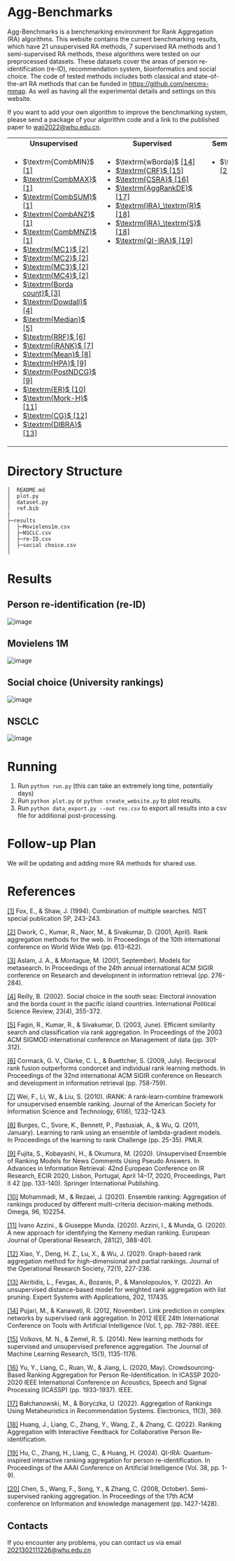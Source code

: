 # Agg-Benchmarks
Agg-Benchmarks is a benchmarking environment for Rank Aggregation (RA) algorithms. This website contains the current benchmarking results, which have 21 unsupervised RA methods, 7 supervised RA methods and 1 semi-supervised RA methods, these algorithms were tested on our preprocessed datasets. These datasets cover the areas of person re-identification (re-ID), recommendation system, bioinformatics and social choice. The code of tested methods includes both classical and state-of-the-art RA methods that can be funded in https://github.com/nercms-mmap. As well as having all the experimental details and settings on this website. 

If you want to add your own algorithm to improve the benchmarking system, please send a package of your algorithm code and a link to the published paper to waii2022@whu.edu.cn.

<table align="center">
    <tbody>
    <tr align="center" valign="bottom">
      <td>
        <b>Unsupervised</b>
      </td>
      <td>
        <b>Supervised</b>
      </td>
      <td>
        <b>Semi-supervised</b>
      </td>
    </tr>
    <tr valign="top">
        <td>
            <ul>
                <li>$\textrm{CombMIN}$ <a href="#Comb">[1]</li>
                <li>$\textrm{CombMAX}$ <a href="#Comb">[1]</li>
                <li>$\textrm{CombSUM}$ <a href="#Comb">[1]</li>
                <li>$\textrm{CombANZ}$ <a href="#Comb">[1]</li>
                <li>$\textrm{CombMNZ}$ <a href="#Comb">[1]</li>
                <li>$\textrm{MC1}$ <a href="#MC">[2]</li>
                <li>$\textrm{MC2}$ <a href="#MC">[2]</li>
                <li>$\textrm{MC3}$ <a href="#MC">[2]</li>
                <li>$\textrm{MC4}$ <a href="#MC">[2]</li>
                <li>$\textrm{Borda count}$ <a href="#Borda">[3]</li>
                <li>$\textrm{Dowdall}$ <a href="#Dowdall">[4]</li>
                <li>$\textrm{Median}$ <a href="#Median">[5]</li>
                <li>$\textrm{RRF}$ <a href="#RRF">[6]</li>
                <li>$\textrm{iRANK}$ <a href="#iRANK">[7]</li>
                <li>$\textrm{Mean}$ <a href="#Mean">[8]</li>
                <li>$\textrm{HPA}$ <a href="#HPA&postNDCG">[9]</li>
                <li>$\textrm{PostNDCG}$ <a href="#HPA&postNDCG">[9]</li>
                <li>$\textrm{ER}$ <a href="#ER">[10]</li>
                <li>$\textrm{Mork-H}$ <a href="#Mork-H">[11]</li>
                <li>$\textrm{CG}$ <a href="#CG">[12]</li>
                <li>$\textrm{DIBRA}$ <a href="#DIBRA">[13]</li>
        </td>
        <td>
            <ul>
                <li>$\textrm{wBorda}$ <a href="#wBorda">[14]</li>
                <li>$\textrm{CRF}$ <a href="#CRF">[15]</li>
                <li>$\textrm{CSRA}$ <a href="#CSRA">[16]</li>
                <li>$\textrm{AggRankDE}$ <a href="#AggRankDe">[17]</li>
                <li>$\textrm{IRA}_\textrm{R}$ <a href="#IRA">[18]</li>
                <li>$\textrm{IRA}_\textrm{S}$ <a href="#IRA">[18]</li>
                <li>$\textrm{QI-IRA}$ <a href="#QIIRA">[19]</li>
        </td>
        <td>
            <ul>
                <li>$\textrm{SSRA}$ <a href="#semi">[20]</li>
        </td>
    </tbody>
</table>

# Directory Structure
```
│  README.md
│  plot.py
│  dataset.py
│  ref.bib
| 
├─results
│  ├─Movielens1m.csv
│  ├─NSCLC.csv
│  ├─re-ID.csv
│  ├─social choice.csv
│      
```

Results
=======

Person re-identification (re-ID)
-----------------
![image](https://github.com/nercms-mmap/Agg-benchmarks/assets/112792945/6feb1181-5c79-4883-9c51-eb6b8e4af8ac)

Movielens 1M
-----------------
![image](https://github.com/nercms-mmap/Agg-benchmarks/assets/112792945/3fab5223-62c3-4141-a9b5-ebd357aa18eb)

Social choice (University rankings)
-----------------
![image](https://github.com/nercms-mmap/Agg-benchmarks/assets/112792945/80bdb710-02ed-4080-9579-3c478ae7f524)

NSCLC
-----------------
![image](https://github.com/nercms-mmap/Agg-benchmarks/assets/112792945/cef9ce8c-39fc-4413-855f-15f017f32ae5)

Running
=======

1. Run `python run.py` (this can take an extremely long time, potentially days)
2. Run `python plot.py` or `python create_website.py` to plot results.
3. Run `python data_export.py --out res.csv` to export all results into a csv file for additional post-processing.

Follow-up Plan
=======
We will be updating and adding more RA methods for shared use.

References
=======
<a id="Comb">[[1]](https://books.google.com.tw/books?hl=zh-CN&lr=&id=W8MZAQAAIAAJ&oi=fnd&pg=PA243&dq=Combination+of+multiple+searches.&ots=3XwVWFAQ5n&sig=EGO4Nkeo5BIsfg0HOpiHsnNPjm4&redir_esc=y#v=onepage&q=Combination%20of%20multiple%20searches.&f=false) Fox, E., & Shaw, J. (1994). Combination of multiple searches. NIST special publication SP, 243-243.</a>

<a id="MC">[[2]](https://dl.acm.org/doi/abs/10.1145/371920.372165) Dwork, C., Kumar, R., Naor, M., & Sivakumar, D. (2001, April). Rank aggregation methods for the web. In Proceedings of the 10th international conference on World Wide Web (pp. 613-622).</a>

<a id="Borda">[[3]](https://dl.acm.org/doi/abs/10.1145/383952.384007) Aslam, J. A., & Montague, M. (2001, September). Models for metasearch. In Proceedings of the 24th annual international ACM SIGIR conference on Research and development in information retrieval (pp. 276-284).</a>

<a id="Dowdall">[[4]](https://journals.sagepub.com/doi/abs/10.1177/0192512102023004002) Reilly, B. (2002). Social choice in the south seas: Electoral innovation and the borda count in the pacific island countries. International Political Science Review, 23(4), 355-372.</a>

<a id="Median">[[5]](https://dl.acm.org/doi/abs/10.1145/872757.872795) Fagin, R., Kumar, R., & Sivakumar, D. (2003, June). Efficient similarity search and classification via rank aggregation. In Proceedings of the 2003 ACM SIGMOD international conference on Management of data (pp. 301-312).</a>

<a id="RRF">[[6]](https://dl.acm.org/doi/abs/10.1145/1571941.1572114) Cormack, G. V., Clarke, C. L., & Buettcher, S. (2009, July). Reciprocal rank fusion outperforms condorcet and individual rank learning methods. In Proceedings of the 32nd international ACM SIGIR conference on Research and development in information retrieval (pp. 758-759).</a>

<a id="iRANK">[[7]](https://asistdl.onlinelibrary.wiley.com/doi/abs/10.1002/asi.21296) Wei, F., Li, W., & Liu, S. (2010). iRANK: A rank‐learn‐combine framework for unsupervised ensemble ranking. Journal of the American Society for Information Science and Technology, 61(6), 1232-1243.</a>

<a id="Mean">[[8]](https://proceedings.mlr.press/v14/burges11a/burges11a.pdf) Burges, C., Svore, K., Bennett, P., Pastusiak, A., & Wu, Q. (2011, January). Learning to rank using an ensemble of lambda-gradient models. In Proceedings of the learning to rank Challenge (pp. 25-35). PMLR.</a>

<a id="HPA&postNDCG">[[9]](https://link.springer.com/chapter/10.1007/978-3-030-45442-5_17) Fujita, S., Kobayashi, H., & Okumura, M. (2020). Unsupervised Ensemble of Ranking Models for News Comments Using Pseudo Answers. In Advances in Information Retrieval: 42nd European Conference on IR Research, ECIR 2020, Lisbon, Portugal, April 14–17, 2020, Proceedings, Part II 42 (pp. 133-140). Springer International Publishing.</a>

<a id="ER">[[10]](https://www.sciencedirect.com/science/article/pii/S0305048319308448) Mohammadi, M., & Rezaei, J. (2020). Ensemble ranking: Aggregation of rankings produced by different multi-criteria decision-making methods. Omega, 96, 102254.</a>

<a id="Mork-H">[[11]](https://www.sciencedirect.com/science/article/abs/pii/S0377221719307039) Ivano Azzini., & Giuseppe Munda. (2020). Azzini, I., & Munda, G. (2020). A new approach for identifying the Kemeny median ranking. European Journal of Operational Research, 281(2), 388-401. </a>

<a id="CG">[[12]](https://www.tandfonline.com/doi/abs/10.1080/01605682.2019.1657365) Xiao, Y., Deng, H. Z., Lu, X., & Wu, J. (2021). Graph-based rank aggregation method for high-dimensional and partial rankings. Journal of the Operational Research Society, 72(1), 227-236.</a>

<a id="DIBRA">[[13]](https://www.sciencedirect.com/science/article/abs/pii/S0957417422007710) Akritidis, L., Fevgas, A., Bozanis, P., & Manolopoulos, Y. (2022). An unsupervised distance-based model for weighted rank aggregation with list pruning. Expert Systems with Applications, 202, 117435.</a>

<a id="wBorda">[[14]](https://ieeexplore.ieee.org/abstract/document/6495123) Pujari, M., & Kanawati, R. (2012, November). Link prediction in complex networks by supervised rank aggregation. In 2012 IEEE 24th International Conference on Tools with Artificial Intelligence (Vol. 1, pp. 782-789). IEEE.</a>

<a id="CRF">[[15]](https://www.jmlr.org/papers/volume15/volkovs14a/volkovs14a.pdf) Volkovs, M. N., & Zemel, R. S. (2014). New learning methods for supervised and unsupervised preference aggregation. The Journal of Machine Learning Research, 15(1), 1135-1176.</a>

<a id="CSRA">[[16]](https://ieeexplore.ieee.org/abstract/document/9053496) Yu, Y., Liang, C., Ruan, W., & Jiang, L. (2020, May). Crowdsourcing-Based Ranking Aggregation for Person Re-Identification. In ICASSP 2020-2020 IEEE International Conference on Acoustics, Speech and Signal Processing (ICASSP) (pp. 1933-1937). IEEE.</a>

<a id="AggRankDe">[[17]](https://www.mdpi.com/2079-9292/11/3/369) Bałchanowski, M., & Boryczka, U. (2022). Aggregation of Rankings Using Metaheuristics in Recommendation Systems. Electronics, 11(3), 369.</a>

<a id="IRA">[[18]](https://bmvc2022.mpi-inf.mpg.de/0386.pdf) Huang, J., Liang, C., Zhang, Y., Wang, Z., & Zhang, C. (2022). Ranking Aggregation with Interactive Feedback for Collaborative Person Re-identification.</a>

<a id="QIIRA">[[19]](https://aaai.org/wp-content/uploads/2024/01/AAAI_Main-Track_2024-01-04.pdf) Hu, C., Zhang, H., Liang, C., & Huang, H. (2024). QI-IRA: Quantum-inspired interactive ranking aggregation for person re-identification. In Proceedings of the AAAI Conference on Artificial Intelligence (Vol. 38, pp. 1-9).</a>

<a id="semi">[[20]](https://dl.acm.org/doi/abs/10.1145/1458082.1458315) Chen, S., Wang, F., Song, Y., & Zhang, C. (2008, October). Semi-supervised ranking aggregation. In Proceedings of the 17th ACM conference on Information and knowledge management (pp. 1427-1428).</a>

 ## Contacts

 If you encounter any problems, you can contact us via email 2021302111226@whu.edu.cn
